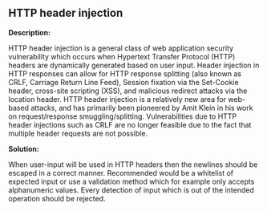 HTTP header injection
-------

**Description:**

HTTP header injection is a general class of web application security vulnerability which
occurs when Hypertext Transfer Protocol (HTTP) headers are
dynamically generated based on user input. Header injection in HTTP responses can allow
for HTTP response splitting (also known as CRLF, Carriage Return Line Feed),
Session fixation via the Set-Cookie header, cross-site scripting (XSS),
and malicious redirect attacks via the location header. HTTP header injection is a
relatively new area for web-based attacks, and has primarily been pioneered
by Amit Klein in his work on request/response smuggling/splitting.
Vulnerabilities due to HTTP header injections such as CRLF are no longer
feasible due to the fact that multiple header requests are not possible.


**Solution:**

When user-input will be used in HTTP headers then the newlines should be escaped in a
correct manner. Recommended would be a whitelist of expected input or use a validation method
which for example only accepts alphanumeric values. Every detection of input which is out of
the intended operation should be rejected.
